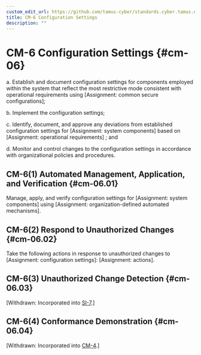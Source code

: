 ```yaml
---
custom_edit_url: https://github.com/tamus-cyber/standards.cyber.tamus.edu/tree/main/content/tamus.edu/TAMUS_profile.xml
title: CM-6 Configuration Settings
description: ""
---
```


# CM-6 Configuration Settings {#cm-06}

a. Establish and document configuration settings for components employed within the system that reflect the most restrictive mode consistent with operational requirements using [Assignment: common secure configurations];

b. Implement the configuration settings;

c. Identify, document, and approve any deviations from established configuration settings for [Assignment: system components] based on [Assignment: operational requirements] ; and

d. Monitor and control changes to the configuration settings in accordance with organizational policies and procedures.

## CM-6(1) Automated Management, Application, and Verification {#cm-06.01}

Manage, apply, and verify configuration settings for [Assignment: system components] using [Assignment: organization-defined automated mechanisms].

## CM-6(2) Respond to Unauthorized Changes {#cm-06.02}

Take the following actions in response to unauthorized changes to [Assignment: configuration settings]: [Assignment: actions].

## CM-6(3) Unauthorized Change Detection {#cm-06.03}

[Withdrawn: Incorporated into [SI-7](../si/si-07#si-07).]

## CM-6(4) Conformance Demonstration {#cm-06.04}

[Withdrawn: Incorporated into [CM-4](../cm/cm-04#cm-04).]

